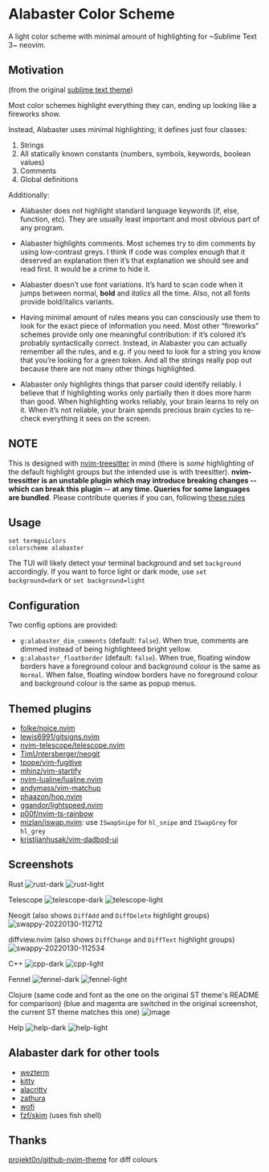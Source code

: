 Alabaster Color Scheme
===

A light color scheme with minimal amount of highlighting for ~Sublime Text 3~ neovim.

## Motivation
(from the original [sublime text theme](https://github.com/tonsky/sublime-scheme-alabaster))

Most color schemes highlight everything they can, ending up looking like a fireworks show.

Instead, Alabaster uses minimal highlighting; it defines just four classes:

  1. Strings
  2. All statically known constants (numbers, symbols, keywords, boolean values)
  3. Comments
  4. Global definitions

Additionally:

- Alabaster does not highlight standard language keywords (if, else, function, etc). They are usually least important and most obvious part of any program.

- Alabaster highlights comments. Most schemes try to dim comments by using low-contrast greys. I think if code was complex enough that it deserved an explanation then it’s that explanation we should see and read first. It would be a crime to hide it.

- Alabaster doesn’t use font variations. It’s hard to scan code when it jumps between normal, **bold** and *italics* all the time. Also, not all fonts provide bold/italics variants.

- Having minimal amount of rules means you can consciously use them to look for the exact piece of information you need. Most other “fireworks” schemes provide only one meaningful contribution: if it’s colored it’s probably syntactically correct. Instead, in Alabaster you can actually remember all the rules, and e.g. if you need to look for a string you know that you’re looking for a green token. And all the strings really pop out because there are not many other things highlighted.

- Alabaster only highlights things that parser could identify reliably. I believe that if highlighting works only partially then it does more harm than good. When highlighting works reliably, your brain learns to rely on it. When it’s not reliable, your brain spends precious brain cycles to re-check everything it sees on the screen.

## NOTE
This is designed with [nvim-treesitter](https://github.com/nvim-treesitter/nvim-treesitter) in mind (there is _some_ highlighting of the default highlight groups but the intended use is with treesitter). **nvim-tressitter is an unstable plugin which may introduce breaking changes -- which can break this plugin -- at any time. Queries for some languages are bundled**. Please contribute queries if you can, following [these rules](https://github.com/tonsky/sublime-scheme-alabaster#motivation)

## Usage
```vim
set termguiclors
colorscheme alabaster
```
The TUI will likely detect your terminal background and set `background` accordingly. If you want to force light or dark mode, use `set background=dark` or `set background=light`
## Configuration
Two config options are provided:
- `g:alabaster_dim_comments` (default: `false`). When true, comments are dimmed instead of being highlighteed bright yellow.
- `g:alabaster_floatborder` (default: `false`).
    When true, floating window borders have a foreground colour and background colour is the same as `Normal`.
    When false, floating window borders have no foreground colour and background colour is the same as popup menus.

## Themed plugins
- [folke/noice.nvim](https://github.com/folke/noice.nvim)
- [lewis6991/gitsigns.nvim](https://github.com/lewis6991/gitsigns.nvim)
- [nvim-telescope/telescope.nvim](https://github.com/nvim-telescope/telescope.nvim)
- [TimUntersberger/neogit](https://github.com/TimUntersberger/neogit)
- [tpope/vim-fugitive](https://github.com/tpope/vim-fugitive)
- [mhinz/vim-startify](https://github.com/mhinz/vim-startify)
- [nvim-lualine/lualine.nvim](https://github.com/nvim-lualine/lualine.nvim)
- [andymass/vim-matchup](https://github.com/andymass/vim-matchup)
- [phaazon/hop.nvim](https://github.com/phaazon/hop.nvim)
- [ggandor/lightspeed.nvim](https://github.com/ggandor/lightspeed.nvim)
- [p00f/nvim-ts-rainbow](https://github.com/p00f/nvim-ts-rainbow)
- [mizlan/iswap.nvim](https://github.com/mizlan/iswap.nvim): use `ISwapSnipe` for `hl_snipe` and `ISwapGrey` for `hl_grey`
- [kristijanhusak/vim-dadbod-ui](https://github.com/kristijanhusak/vim-dadbod-ui)

## Screenshots

Rust
![rust-dark](https://user-images.githubusercontent.com/36493671/151688511-c5d31f0d-80e7-4bee-a148-0171a608e5f2.png)
![rust-light](https://user-images.githubusercontent.com/36493671/196017694-35155cb4-aabf-4a21-a6ec-83bab6b620a8.png)

Telescope
![telescope-dark](https://user-images.githubusercontent.com/36493671/151688522-c2d3a5d9-f97f-4eba-9b28-f562eebd2491.png)
![telescope-light](https://user-images.githubusercontent.com/36493671/196017714-75c15a62-c918-4199-89b1-3f092fb3b483.png)

Neogit (also shows `DiffAdd` and `DiffDelete` highlight groups)
![swappy-20220130-112712](https://user-images.githubusercontent.com/36493671/151688542-657660cc-5478-4341-9ee1-553977e45408.png)

diffview.nvim (also shows `DiffChange` and `DiffText` highlight groups)
![swappy-20220130-112534](https://user-images.githubusercontent.com/36493671/151688555-cdfd45c6-4e9e-48fe-bb0c-3c5191de9906.png)

C++
![cpp-dark](https://user-images.githubusercontent.com/36493671/151689029-32c664ac-5514-46cf-9326-70b208849e5c.png)
![cpp-light](https://user-images.githubusercontent.com/36493671/196017922-e6c5546b-5fc1-43e0-9d60-8cb07f07bfc6.png)

Fennel
![fennel-dark](https://user-images.githubusercontent.com/36493671/151689036-56eb672d-f3ec-4784-aa62-582be472310d.png)
![fennel-light](https://user-images.githubusercontent.com/36493671/196017739-1dafb70d-1474-48fb-a019-b64a25e8b946.png)

Clojure (same code and font as the one on the original ST theme's README for comparison)
(blue and magenta are switched in the original screenshot, the current ST theme matches this one)
![image](https://user-images.githubusercontent.com/36493671/159711835-cf18d1c4-6940-414a-830b-a7096268b014.png)

Help
![help-dark](https://user-images.githubusercontent.com/36493671/151689040-8eeeabdd-2aaa-418c-a3ab-8a7e09596abc.png)
![help-light](https://user-images.githubusercontent.com/36493671/196017663-966f361e-1548-4ab0-b8b7-6801d7dc3e30.png)



## Alabaster dark for other tools
- [wezterm](https://gist.github.com/p00f/ed538cf8a811184b23e065c0a5d3fc36)
- [kitty](https://gist.github.com/p00f/ff17b05ff918559852ca7cb9d89432c1)
- [alacritty](https://gist.github.com/p00f/37173508c85e33a4efa7aa394c0b763f)
- [zathura](https://gist.github.com/p00f/aad0abbd3a9cef67562a8ea1aadd2a2e)
- [wofi](https://gist.github.com/p00f/46f41a8c2d85e5edf13fcd38ed130faa)
- [fzf/skim](https://gist.github.com/p00f/9d159123c78cbcf8e716c362cfd4eb2b) (uses fish shell)

## Thanks
[projekt0n/github-nvim-theme](https://github.com/projekt0n/github-nvim-theme) for diff colours
